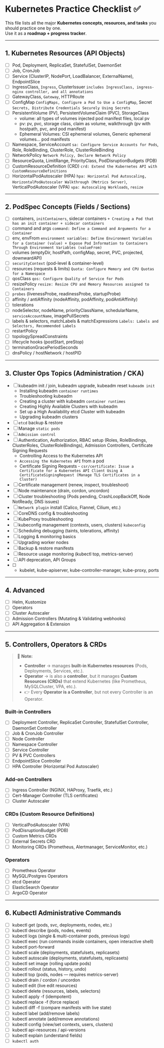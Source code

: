 # Kubernetes Practice Checklist ✅

This file lists all the major **Kubernetes concepts, resources, and tasks** you should practice one by one.  
Use it as a **roadmap + progress tracker**.

---

## 1. Kubernetes Resources (API Objects)

- [ ] Pod, Deployment, ReplicaSet, StatefulSet, DaemonSet
- [ ] Job, CronJob
- [ ] Service (ClusterIP, NodePort, LoadBalancer, ExternalName), EndpointSlice
- [ ] IngressClass, `Ingress`, ClusterIssuer     `includes IngressClass, ingress-nginx controller, and all annotations` 
- [ ] GatewayClass, `Gateway`, HTTPRoute
- [ ] ConfigMap `ConfigMaps, Configure a Pod to Use a ConfigMap`, Secret `Secrets, Distribute Credentials Securely Using Secrets`
- [ ] PersistentVolume (PV), PersistentVolumeClaim (PVC), StorageClass
  - volume: all types of volumes injected pod manifest files, local pv
  - pv: pv, pvc, storage class, claim as volume, walkthrough (pv with hostpath, pvc, and pod manifest)
  - Ephemeral Volumes: CSI ephemeral volumes, Generic ephemeral volumes... pod manifests
- [ ] Namespace, ServiceAccount `sa: Configure Service Accounts for Pods`, Role, RoleBinding, ClusterRole, ClusterRoleBinding
- [ ] NetworkPolicy  `Network Policy, Declare Network Policy`
- [ ] ResourceQuota, LimitRange, PriorityClass, PodDisruptionBudgets (PDB)
- [ ] CustomResourceDefinition (CRD)     `crd: Extend the Kubernetes API with CustomResourceDefinitions`
- [ ] HorizontalPodAutoscaler (HPA) `hpa: Horizontal Pod Autoscaling, HorizontalPodAutoscaler Walkthrough (Metrics Server)`, VerticalPodAutoscaler (VPA) `vpa: Autoscaling Workloads`, `resize`

---

## 2. PodSpec Concepts (Fields / Sections)

- [ ] containers, `initContainers`, sidecar containers `+ Creating a Pod that has an init container + sidecar containers`
- [ ] command and args `command: Define a Command and Arguments for a Container`
- [ ] env, envFrom `environment variables: Define Environment Variables for a Container (value) + Expose Pod Information to Containers Through Environment Variables (valueFrom)`
- [ ] volumes (emptyDir, hostPath, configMap, secret, PVC, projected, downwardAPI)
- [ ] `securityContext` (pod-level & container-level)
- [ ] resources (requests & limits) `Quota: Configure Memory and CPU Quotas for a Namespace`
- [ ] qosClass `qos: Configure Quality of Service for Pods`
- [ ] resizePolicy `resize: Resize CPU and Memory Resources assigned to Containers`
- [ ] `probes` (livenessProbe, readinessProbe, startupProbe)
- [ ] affinity / antiAffinity (nodeAffinity, podAffinity, podAntiAffinity)
- [ ] tolerations
- [ ] nodeSelector, nodeName, priorityClassName, schedularName, `serviceAccountName`, imagePullSecrets
- [ ] labels & selectors, matchLabels & matchExpressions `Labels: Labels and Selectors, Recommended Labels`
- [ ] restartPolicy
- [ ] topologySpreadConstraints
- [ ] lifecycle hooks (postStart, preStop)
- [ ] terminationGracePeriodSeconds
- [ ] dnsPolicy / hostNetwork / hostPID

---

## 3. Cluster Ops Topics (Administration / CKA)

- [ ] kubeadm init / join, kubeadm upgrade, kubeadm reset `kubeadm init`
  - Installing kubeadm `container runtimes`
  - Troubleshooting kubeadm
  - Creating a cluster with kubeadm `container runtimes`
  - Creating Highly Available Clusters with kubeadm
  - Set up a High Availability etcd Cluster with kubeadm
  - Upgrading kubeadm clusters
- [ ] `etcd` backup & restore
- [ ] Manage `static pods`
- [ ] `Admission control`
- [ ] Authentication, Authorization, RBAC setup (Roles, RoleBindings, ClusterRoles, ClusterRoleBindings), Admission Controllers, Certificate Signing Requests
  -  Controlling Access to the Kubernetes API
  -  `Accessing the Kubernetes API` from a pod
    - Certificate Signing Requests
          - `csr/certificate: Issue a Certificate for a Kubernetes API Client Using A CertificateSigningRequest (Manage TLS Certificates in a Cluster)`   
- [ ] Certificate management (renew, inspect, troubleshoot)
- [ ] Node maintenance (drain, cordon, uncordon)
- [ ] Cluster troubleshooting (Pods pending, CrashLoopBackOff, Node NotReady, DNS issues)
- [ ] `Network plugin` install (Calico, Flannel, Cilium, etc.)
- [ ] CoreDNS config & troubleshooting
- [ ] KubeProxy troubleshooting
- [ ] kubeconfig management (contexts, users, clusters)   `kubeconfig`
- [ ] Scheduling debugging (taints, tolerations, affinity)
- [ ] Logging & monitoring basics
- [ ] Upgrading worker nodes
- [ ] Backup & restore manifests
- [ ] Resource usage monitoring (kubectl top, metrics-server)
- [ ] API deprecation, API Groups
- [ ] - kubelet, kube-apiserver, kube-controller-manager, kube-proxy, ports

---

## 4. Advanced

- [ ] Helm, Kustomize
- [ ] Operators
- [ ] Cluster Autoscaler
- [ ] Admission Controllers (Mutating & Validating webhooks)
- [ ] API Aggregation & Extension

---

## 5. Controllers, Operators & CRDs

> 📌 **Note:**  
> - **Controller** → manages **built-in Kubernetes resources** (Pods, Deployments, Services, etc.).  
> - **Operator** → is also a **controller**, but it manages **Custom Resources (CRDs)** that extend Kubernetes (like Prometheus, MySQLCluster, VPA, etc.).  
> - 👉 Every **Operator is a Controller**, but not every Controller is an Operator.

### Built-in Controllers
- [ ] Deployment Controller, ReplicaSet Controller, StatefulSet Controller, DaemonSet Controller
- [ ] Job & CronJob Controller
- [ ] Node Controller
- [ ] Namespace Controller
- [ ] Service Controller
- [ ] PV & PVC Controllers
- [ ] EndpointSlice Controller
- [ ] HPA Controller (Horizontal Pod Autoscaler)

### Add-on Controllers
- [ ] Ingress Controller (NGINX, HAProxy, Traefik, etc.)
- [ ] Cert-Manager Controller (TLS certificates)
- [ ] Cluster Autoscaler

### CRDs (Custom Resource Definitions)
- [ ] VerticalPodAutoscaler (VPA)
- [ ] PodDisruptionBudget (PDB)
- [ ] Custom Metrics CRDs
- [ ] External Secrets CRD
- [ ] Monitoring CRDs (Prometheus, Alertmanager, ServiceMonitor, etc.)

### Operators
- [ ] Prometheus Operator
- [ ] MySQL/Postgres Operators
- [ ] etcd Operator
- [ ] ElasticSearch Operator
- [ ] ArgoCD Operator

---

## 6. Kubectl Administrative Commands

- [ ] kubectl get (pods, svc, deployments, nodes, etc.)
- [ ] kubectl describe (pods, nodes, events)
- [ ] kubectl logs (single & multi-container pods, previous logs)
- [ ] kubectl exec (run commands inside containers, open interactive shell)
- [ ] kubectl port-forward
- [ ] kubectl scale (deployments, statefulsets, replicasets)
- [ ] kubectl autoscale (deployments, statefulsets, replicasets)
- [ ] kubectl set image (rolling update pods)
- [ ] kubectl rollout (status, history, undo)
- [ ] kubectl top (pods, nodes — requires metrics-server)
- [ ] kubectl drain / cordon / uncordon
- [ ] kubectl edit (live edit resources)
- [ ] kubectl delete (resources, labels, selectors)
- [ ] kubectl apply -f (idempotent)
- [ ] kubectl replace -f (force replace)
- [ ] kubectl diff -f (compare manifests with live state)
- [ ] kubectl label (add/remove labels)
- [ ] kubectl annotate (add/remove annotations)
- [ ] kubectl config (view/set contexts, users, clusters)
- [ ] kubectl api-resources / api-versions
- [ ] kubectl explain (understand fields)
- [ ] `kubectl auth` 
